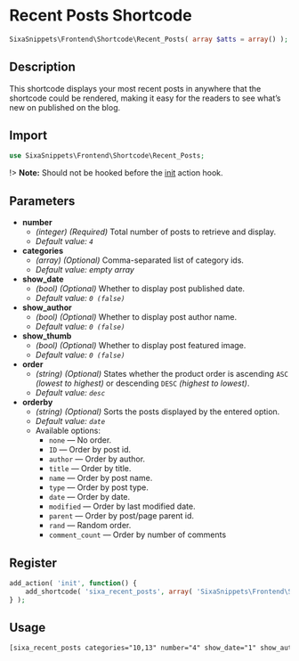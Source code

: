 # Recent Posts Shortcode

```php
SixaSnippets\Frontend\Shortcode\Recent_Posts( array $atts = array() );
```

## Description

This shortcode displays your most recent posts in anywhere that the shortcode could be rendered, making it easy for the readers to see what’s new on published on the blog.

## Import

```php 
use SixaSnippets\Frontend\Shortcode\Recent_Posts;
```

!> **Note:** Should not be hooked before the [init](http://developer.wordpress.org/reference/hooks/init/) action hook.

## Parameters

- **number**
    - *(integer) (Required)* Total number of posts to retrieve and display.
    - *Default value: `4`*
- **categories**
    - *(array) (Optional)* Comma-separated list of category ids.
    - *Default value: empty array*
- **show_date**
    - *(bool) (Optional)* Whether to display post published date.
    - *Default value: `0 (false)`*
- **show_author**
    - *(bool) (Optional)* Whether to display post author name.
    - *Default value: `0 (false)`*
- **show_thumb**
    - *(bool) (Optional)* Whether to display post featured image.
    - *Default value: `0 (false)`*
- **order**
    - *(string) (Optional)* States whether the product order is ascending `ASC` *(lowest to highest)* or descending `DESC` *(highest to lowest)*.
    - *Default value: `desc`*
- **orderby**
    - *(string) (Optional)* Sorts the posts displayed by the entered option.
    - *Default value: `date`*
    - Available options:
        - `none` — No order.
        - `ID` — Order by post id.
        - `author` — Order by author.
        - `title` — Order by title.
        - `name` — Order by post name.
        - `type` — Order by post type.
        - `date` — Order by date.
        - `modified` — Order by last modified date.
        - `parent` — Order by post/page parent id.
        - `rand` — Random order.
        - `comment_count` — Order by number of comments

## Register

```php
add_action( 'init', function() {
    add_shortcode( 'sixa_recent_posts', array( 'SixaSnippets\Frontend\Shortcode\Recent_Posts', 'run' ) );
} );
```

## Usage

```html
[sixa_recent_posts categories="10,13" number="4" show_date="1" show_author="1" show_thumb="1" order="desc" orderby="date"]
```